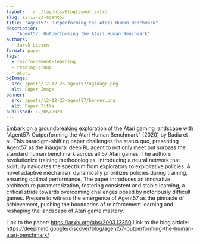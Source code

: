 ```yaml
---
layout: ../../layouts/BlogLayout.astro
slug: 12-12-23-agent57
title: "Agent57: Outperforming the Atari Human Benchmark"
description: 
    "Agent57: Outperforming the Atari Human Benchmark"
authors:
  - Jarek Liesen
format: paper
tags:
  - reinforcement-learning
  - reading-group
  - atari
ogImage: 
  src: /posts/12-12-23-agent57/ogImage.png
  alt: Paper Image
banner: 
  src: /posts/12-12-23-agent57/banner.png
  alt: Paper Title
published: 12/05/2023
---
```

Embark on a groundbreaking exploration of the Atari gaming landscape with "Agent57: Outperforming the Atari Human Benchmark" (2020) by Badia et al. This paradigm-shifting paper challenges the status quo, presenting Agent57 as the inaugural deep RL agent to not only meet but surpass the standard human benchmark across all 57 Atari games. The authors revolutionize training methodologies, introducing a neural network that skillfully navigates the spectrum from exploratory to exploitative policies. A novel adaptive mechanism dynamically prioritizes policies during training, ensuring optimal performance. The paper introduces an innovative architecture parameterization, fostering consistent and stable learning, a critical stride towards overcoming challenges posed by notoriously difficult games. Prepare to witness the emergence of Agent57 as the pinnacle of achievement, pushing the boundaries of reinforcement learning and reshaping the landscape of Atari game mastery.

Link to the paper: https://arxiv.org/abs/2003.13350
Link to the blog article: https://deepmind.google/discover/blog/agent57-outperforming-the-human-atari-benchmark/
